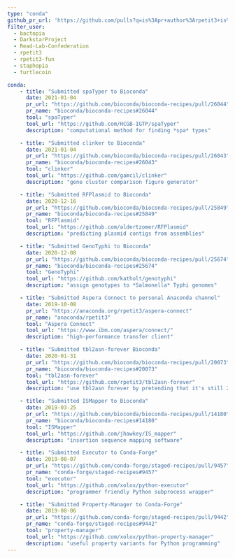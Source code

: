 ```yaml
---
type: "conda"
github_pr_url: 'https://github.com/pulls?q=is%3Apr+author%3Arpetit3+is%3Aclosed'
filter_user: 
  - bactopia
  - DarkstarProject
  - Read-Lab-Confederation
  - rpetit3
  - rpetit3-fun
  - staphopia
  - turtlecoin

conda:
    - title: "Submitted spaTyper to Bioconda"
      date: 2021-01-04
      pr_url: "https://github.com/bioconda/bioconda-recipes/pull/26044"
      pr_name: "bioconda/bioconda-recipes#26044"
      tool: "spaTyper"
      tool_url: "https://github.com/HCGB-IGTP/spaTyper"
      description: "computational method for finding *spa* types"

    - title: "Submitted clinker to Bioconda"
      date: 2021-01-04
      pr_url: "https://github.com/bioconda/bioconda-recipes/pull/26043"
      pr_name: "bioconda/bioconda-recipes#26043"
      tool: "clinker"
      tool_url: "https://github.com/gamcil/clinker"
      description: "gene cluster comparison figure generator"

    - title: "Submitted RFPlasmid to Bioconda"
      date: 2020-12-16
      pr_url: "https://github.com/bioconda/bioconda-recipes/pull/25849"
      pr_name: "bioconda/bioconda-recipes#25849"
      tool: "RFPlasmid"
      tool_url: "https://github.com/aldertzomer/RFPlasmid"
      description: "predicting plasmid contigs from assemblies"

    - title: "Submitted GenoTyphi to Bioconda"
      date: 2020-12-08
      pr_url: "https://github.com/bioconda/bioconda-recipes/pull/25674"
      pr_name: "bioconda/bioconda-recipes#25674"
      tool: "GenoTyphi"
      tool_url: "https://github.com/katholt/genotyphi"
      description: "assign genotypes to *Salmonella* Typhi genomes"

    - title: "Submitted Aspera Connect to personal Anaconda channel"
      date: 2019-10-08
      pr_url: "https://anaconda.org/rpetit3/aspera-connect"
      pr_name: "anaconda/rpetit3"
      tool: "Aspera Connect"
      tool_url: "https://www.ibm.com/aspera/connect/"
      description: "high-performance transfer client"

    - title: "Submitted tbl2asn-forever Bioconda"
      date: 2020-01-31
      pr_url: "https://github.com/bioconda/bioconda-recipes/pull/20073"
      pr_name: "bioconda/bioconda-recipes#20073"
      tool: "tbl2asn-forever"
      tool_url: "https://github.com/rpetit3/tbl2asn-forever"
      description: "use tbl2asn forever by pretending that it's still 2019"

    - title: "Submitted ISMapper to Bioconda"
      date: 2019-03-25
      pr_url: "https://github.com/bioconda/bioconda-recipes/pull/14180"
      pr_name: "bioconda/bioconda-recipes#14180"
      tool: "ISMapper"
      tool_url: "https://github.com/jhawkey/IS_mapper"
      description: "insertion sequence mapping software"

    - title: "Submitted Executor to Conda-Forge"
      date: 2019-08-07
      pr_url: "https://github.com/conda-forge/staged-recipes/pull/9457"
      pr_name: "conda-forge/staged-recipes#9457"
      tool: "executor"
      tool_url: "https://github.com/xolox/python-executor"
      description: "programmer friendly Python subprocess wrapper"

    - title: "Submitted Property-Manager to Conda-Forge"
      date: 2019-08-06
      pr_url: "https://github.com/conda-forge/staged-recipes/pull/9442"
      pr_name: "conda-forge/staged-recipes#9442"
      tool: "property-manager"
      tool_url: "https://github.com/xolox/python-property-manager"
      description: "useful property variants for Python programming"
---
```

